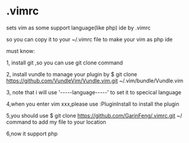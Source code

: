 # .vimrc
sets vim as some support language(like php) ide by .vimrc

so you can copy it to your ~/.vimrc file to make your vim as php ide

must know:

1, install git ,so you can use git clone command

2, install vundle to manage your plugin by $ git clone https://github.com/VundleVim/Vundle.vim.git ~/.vim/bundle/Vundle.vim

3, note that i will use '-----language-----' to set it to specical language

4,when you enter vim xxx,please use :PluginInstall to install the plugin

5,you should use $ git clone https://github.com/GarinFeng/.vimrc.git ~/   command to add my file to your location

6,now it support php
